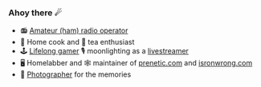 ### Ahoy there ☄

- 📻 [Amateur (ham) radio operator](https://www.qrz.com/db/K0OPA)
- 🍳 Home cook and 🍵 tea enthusiast
- 🕹 [Lifelong gamer](https://www.youtube.com/prenetic) 🎙 moonlighting as a [livestreamer](https://www.twitch.tv/prenetic)
- 🖥 Homelabber and 🕸 maintainer of [prenetic.com](https://prenetic.com/) and [isronwrong.com](https://isronwrong.com/)
- 📸 [Photographer](https://500px.com/p/prenetic?view=photos) for the memories

<!--
**prenetic/prenetic** is a ✨ _special_ ✨ repository because its `README.md` (this file) appears on your GitHub profile.

Here are some ideas to get you started:

- 🔭 I’m currently working on ...
- 🌱 I’m currently learning ...
- 👯 I’m looking to collaborate on ...
- 🤔 I’m looking for help with ...
- 💬 Ask me about ...
- 📫 How to reach me: ...
- 😄 Pronouns: ...
- ⚡ Fun fact: ...
-->
